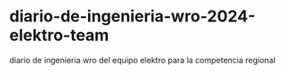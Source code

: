 # diario-de-ingenieria-wro-2024-elektro-team
diario de ingenieria wro del equipo elektro para la competencia regional
